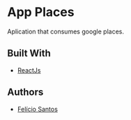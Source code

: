 # App Places

Aplication that consumes google places.

## Built With

-   [ReactJs](https://reactjs.org/)

## Authors

-   [Felício Santos](https://github.com/feliciosan)
